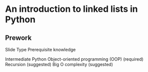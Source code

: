 An introduction to linked lists in Python
=====


Prework
------

Slide Type
Prerequisite knowledge

Intermediate Python
Object-oriented programming (OOP) (required)
Recursion (suggested)
Big O complexity (suggested)